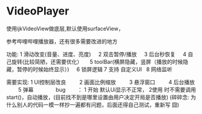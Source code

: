 # VideoPlayer
使用ijkVideoView做底层,默认使用surfaceView， 

参考哔哩哔哩播放器，还有很多需要改进的地方

功能: 1 滑动改变(音量、进度、亮度)
      2 双击暂停/播放
      3 后台秒恢复
      4 自己旋转(比较简陋，还需要优化）
      5 toolBar(横屏隐藏，竖屏（播放的时候隐藏，暂停的时候始终显示）)
      6 锁屏逻辑
      7 支持 自定义UI
      8 网络监听 
      
      
需要实现: 1 UI控制层改良
         2 画面比例缩放
         3 悬浮窗口
         4 后台播放
         5 弹幕
       
         
bug        ： 1 开始 默认Ui显示不正常， 2使用 时不需要调用start()，自动播放，(目前找不到是哪里设置由用户决定开局是否播放)
(碎碎念: 为什么别人的代码一模一样抄一遍都有问题，后面还得自己测试，重新写 囧)
